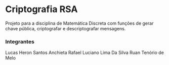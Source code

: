 # Criptografia RSA
Projeto para a disciplina de Matemática Discreta com funções de gerar chave pública, criptografar e descriptografar mensagens.

### Integrantes

Lucas Heron Santos Anchieta
Rafael Luciano Lima Da Silva
Ruan Tenório de Melo


